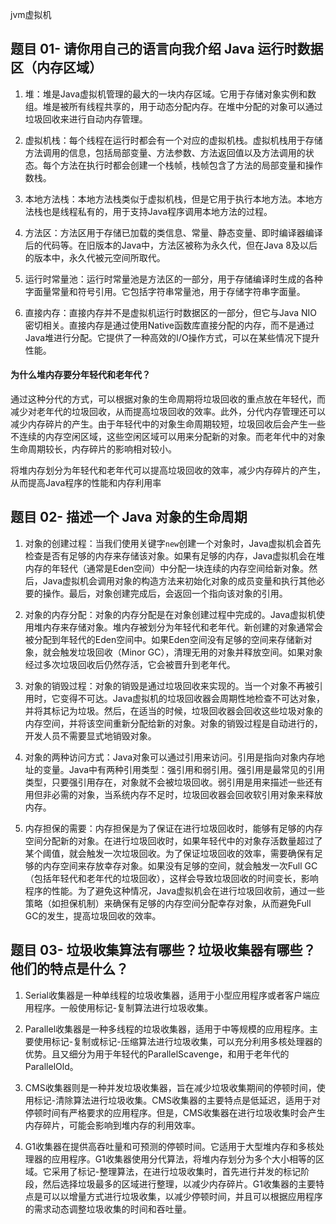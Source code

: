 jvm虚拟机

## 题目 01- 请你用自己的语言向我介绍 Java 运行时数据区（内存区域）

1. 堆：堆是Java虚拟机管理的最大的一块内存区域。它用于存储对象实例和数组。堆是被所有线程共享的，用于动态分配内存。在堆中分配的对象可以通过垃圾回收来进行自动内存管理。

2. 虚拟机栈：每个线程在运行时都会有一个对应的虚拟机栈。虚拟机栈用于存储方法调用的信息，包括局部变量、方法参数、方法返回值以及方法调用的状态。每个方法在执行时都会创建一个栈帧，栈帧包含了方法的局部变量和操作数栈。

3. 本地方法栈：本地方法栈类似于虚拟机栈，但是它用于执行本地方法。本地方法栈也是线程私有的，用于支持Java程序调用本地方法的过程。

4. 方法区：方法区用于存储已加载的类信息、常量、静态变量、即时编译器编译后的代码等。在旧版本的Java中，方法区被称为永久代，但在Java 8及以后的版本中，永久代被元空间所取代。

5. 运行时常量池：运行时常量池是方法区的一部分，用于存储编译时生成的各种字面量常量和符号引用。它包括字符串常量池，用于存储字符串字面量。

6. 直接内存：直接内存并不是虚拟机运行时数据区的一部分，但它与Java NIO密切相关。直接内存是通过使用Native函数库直接分配的内存，而不是通过Java堆进行分配。它提供了一种高效的I/O操作方式，可以在某些情况下提升性能。

#### 为什么堆内存要分年轻代和老年代？

通过这种分代的方式，可以根据对象的生命周期将垃圾回收的重点放在年轻代，而减少对老年代的垃圾回收，从而提高垃圾回收的效率。此外，分代内存管理还可以减少内存碎片的产生。由于年轻代中的对象生命周期较短，垃圾回收后会产生一些不连续的内存空闲区域，这些空闲区域可以用来分配新的对象。而老年代中的对象生命周期较长，内存碎片的影响相对较小。

将堆内存划分为年轻代和老年代可以提高垃圾回收的效率，减少内存碎片的产生，从而提高Java程序的性能和内存利用率

## 题目 02- 描述一个 Java 对象的生命周期

1. 对象的创建过程：当我们使用关键字`new`创建一个对象时，Java虚拟机会首先检查是否有足够的内存来存储该对象。如果有足够的内存，Java虚拟机会在堆内存的年轻代（通常是Eden空间）中分配一块连续的内存空间给新对象。然后，Java虚拟机会调用对象的构造方法来初始化对象的成员变量和执行其他必要的操作。最后，对象创建完成后，会返回一个指向该对象的引用。

2. 对象的内存分配：对象的内存分配是在对象创建过程中完成的。Java虚拟机使用堆内存来存储对象。堆内存被划分为年轻代和老年代。新创建的对象通常会被分配到年轻代的Eden空间中。如果Eden空间没有足够的空间来存储新对象，就会触发垃圾回收（Minor GC），清理无用的对象并释放空间。如果对象经过多次垃圾回收后仍然存活，它会被晋升到老年代。

3. 对象的销毁过程：对象的销毁是通过垃圾回收来实现的。当一个对象不再被引用时，它变得不可达。Java虚拟机的垃圾回收器会周期性地检查不可达对象，并将其标记为垃圾。然后，在适当的时候，垃圾回收器会回收这些垃圾对象的内存空间，并将该空间重新分配给新的对象。对象的销毁过程是自动进行的，开发人员不需要显式地销毁对象。

4. 对象的两种访问方式：Java对象可以通过引用来访问。引用是指向对象内存地址的变量。Java中有两种引用类型：强引用和弱引用。强引用是最常见的引用类型，只要强引用存在，对象就不会被垃圾回收。弱引用是用来描述一些还有用但非必需的对象，当系统内存不足时，垃圾回收器会回收软引用对象来释放内存。

5. 内存担保的需要：内存担保是为了保证在进行垃圾回收时，能够有足够的内存空间分配新的对象。在进行垃圾回收时，如果年轻代中的对象存活数量超过了某个阈值，就会触发一次垃圾回收。为了保证垃圾回收的效率，需要确保有足够的内存空间来存放幸存对象。如果没有足够的空间，就会触发一次Full GC（包括年轻代和老年代的垃圾回收），这样会导致垃圾回收的时间变长，影响程序的性能。为了避免这种情况，Java虚拟机会在进行垃圾回收前，通过一些策略（如担保机制）来确保有足够的内存空间分配幸存对象，从而避免Full GC的发生，提高垃圾回收的效率。

## 题目 03- 垃圾收集算法有哪些？垃圾收集器有哪些？他们的特点是什么？

1. Serial收集器是一种单线程的垃圾收集器，适用于小型应用程序或者客户端应用程序。一般使用标记-复制算法进行垃圾收集。

2. Parallel收集器是一种多线程的垃圾收集器，适用于中等规模的应用程序。主要使用标记-复制或标记-压缩算法进行垃圾收集，可以充分利用多核处理器的优势。且又细分为用于年轻代的ParallelScavenge，和用于老年代的ParallelOld。

3. CMS收集器则是一种并发垃圾收集器，旨在减少垃圾收集期间的停顿时间，使用标记-清除算法进行垃圾收集。CMS收集器的主要特点是低延迟，适用于对停顿时间有严格要求的应用程序。但是，CMS收集器在进行垃圾收集时会产生内存碎片，可能会影响到堆内存的利用效率。

4. G1收集器在提供高吞吐量和可预测的停顿时间。它适用于大型堆内存和多核处理器的应用程序。G1收集器使用分代算法，将堆内存划分为多个大小相等的区域。它采用了标记-整理算法，在进行垃圾收集时，首先进行并发的标记阶段，然后选择垃圾最多的区域进行整理，以减少内存碎片。G1收集器的主要特点是可以以增量方式进行垃圾收集，以减少停顿时间，并且可以根据应用程序的需求动态调整垃圾收集的时间和吞吐量。
